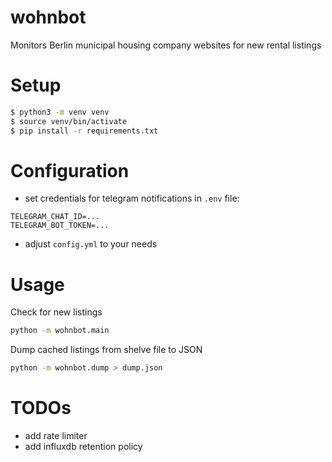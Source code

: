 # wohnbot
Monitors Berlin municipal housing company websites for new rental listings

# Setup
```bash
$ python3 -m venv venv
$ source venv/bin/activate
$ pip install -r requirements.txt
```

# Configuration
- set credentials for telegram notifications in `.env` file: 
```
TELEGRAM_CHAT_ID=...
TELEGRAM_BOT_TOKEN=...
```
- adjust `config.yml` to your needs

# Usage
Check for new listings
```bash
python -m wohnbot.main
```

Dump cached listings from shelve file to JSON
```bash
python -m wohnbot.dump > dump.json
```

# TODOs
- add rate limiter
- add influxdb retention policy